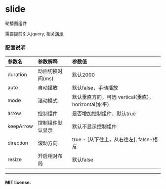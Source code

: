 # slide
轮播图组件

需要提前引入jquery, 相关[演示](./index.html)

### 配置说明
| 参数名 | 参数解释 | 参数值 |
| :- | :- | :- | 
|duration| 动画切换时间(ms)| 默认2000|
|auto| 自动播放| 默认false，手动播放|
|mode| 滚动模式| 默认垂直方向，可选 vertical(垂直)， horizontal(水平) |
|arrow| 控制组件| 是否增加控制组件，默认true |
|keepArrow| 控制组件默认显示| 默认不显示控制组件 |
|direction| 滚动方向| true - [从下往上，从右往左], false-相反 |
|resize| 开启相对布局| 默认false |


---
#### MIT license.
